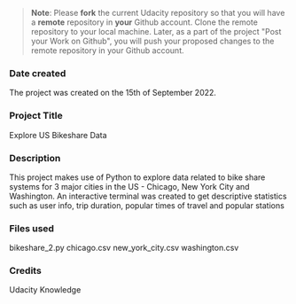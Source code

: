 >**Note**: Please **fork** the current Udacity repository so that you will have a **remote** repository in **your** Github account. Clone the remote repository to your local machine. Later, as a part of the project "Post your Work on Github", you will push your proposed changes to the remote repository in your Github account.

### Date created
The project was created on the 15th of September 2022.

### Project Title
Explore US Bikeshare Data

### Description
This project makes use of Python to explore data related to bike share systems for 3 major cities in the US - Chicago, New York City and Washington. An interactive terminal was created to get descriptive statistics such as user info, trip duration, popular times of travel and popular stations

### Files used
bikeshare_2.py
chicago.csv
new_york_city.csv
washington.csv

### Credits
Udacity Knowledge

